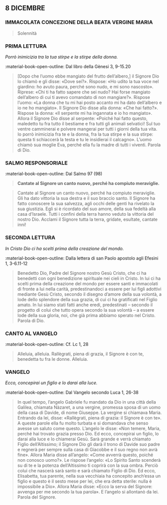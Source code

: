 ## 8 DICEMBRE
> 
### IMMACOLATA CONCEZIONE DELLA BEATA VERGINE MARIA
> 
> Solennità
> 
### PRIMA LETTURA
*Porrò inimicizia tra la tua stirpe e la stirpe della donna.*

:material-book-open-outline: Dal libro della Gènesi
3, 9-15.20

> [Dopo che l’uomo ebbe mangiato del frutto dell’albero,] il Signore Dio lo chiamò e gli disse: «Dove sei?». Rispose: «Ho udito la tua voce nel giardino: ho avuto paura, perché sono nudo, e mi sono nascosto». Riprese: «Chi ti ha fatto sapere che sei nudo? Hai forse mangiato dell’albero di cui ti avevo comandato di non mangiare?». Rispose l’uomo: «La donna che tu mi hai posto accanto mi ha dato dell’albero e io ne ho mangiato». Il Signore Dio disse alla donna: «Che hai fatto?». Rispose la donna: «Il serpente mi ha ingannata e io ho mangiato». Allora il Signore Dio disse al serpente: «Poiché hai fatto questo, maledetto tu fra tutto il bestiame e fra tutti gli animali selvatici! Sul tuo ventre camminerai e polvere mangerai per tutti i giorni della tua vita. Io porrò inimicizia fra te e la donna, fra la tua stirpe e la sua stirpe: questa ti schiaccerà la testa e tu le insidierai il calcagno». L’uomo chiamò sua moglie Eva, perché ella fu la madre di tutti i viventi. Parola di Dio.
> 
### SALMO RESPONSORIALE
:material-book-open-outline: Dal Salmo 97 (98)

>**Cantate al Signore un canto nuovo, perché ha compiuto meraviglie.**

> Cantate al Signore un canto nuovo,
> perché ha compiuto meraviglie.
> Gli ha dato vittoria la sua destra
> e il suo braccio santo.
> Il Signore ha fatto conoscere la sua salvezza,
> agli occhi delle genti ha rivelato la sua giustizia.
> Egli si è ricordato del suo amore,
> della sua fedeltà alla casa d’Israele.
> Tutti i confini della terra hanno veduto
> la vittoria del nostro Dio.
> Acclami il Signore tutta la terra,
> gridate, esultate, cantate inni!
> 
### SECONDA LETTURA
*In Cristo Dio ci ha scelti prima della creazione del mondo.*

:material-book-open-outline: Dalla lettera di san Paolo apostolo agli Efesìni
1, 3-6.11-12

> Benedetto Dio, Padre del Signore nostro Gesù Cristo, che ci ha benedetti con ogni benedizione spirituale nei cieli in Cristo. In lui ci ha scelti prima della creazione del mondo per essere santi e immacolati di fronte a lui nella carità, predestinandoci a essere per lui figli adottivi mediante Gesù Cristo, secondo il disegno d’amore della sua volontà, a lode dello splendore della sua grazia, di cui ci ha gratificati nel Figlio amato. In lui siamo stati fatti anche eredi, predestinati – secondo il progetto di colui che tutto opera secondo la sua volontà – a essere lode della sua gloria, noi, che già prima abbiamo sperato nel Cristo. Parola di Dio.
> 
### CANTO AL VANGELO
:material-book-open-outline: Cf. Lc 1, 28

> Alleluia, alleluia.
> Rallègrati, piena di grazia,
> il Signore è con te,
> benedetta tu fra le donne.
> Alleluia.
> 
### VANGELO
*Ecco, concepirai un figlio e lo darai alla luce.*

:material-book-open-outline: Dal Vangelo secondo Luca
1, 26-38

> In quel tempo, l’angelo Gabriele fu mandato da Dio in una città della Galilea, chiamata Nàzaret, a una vergine, promessa sposa di un uomo della casa di Davide, di nome Giuseppe. La vergine si chiamava Maria. Entrando da lei, disse: «Rallègrati, piena di grazia: il Signore è con te». A queste parole ella fu molto turbata e si domandava che senso avesse un saluto come questo. L’angelo le disse: «Non temere, Maria, perché hai trovato grazia presso Dio. Ed ecco, concepirai un figlio, lo darai alla luce e lo chiamerai Gesù. Sarà grande e verrà chiamato Figlio dell’Altissimo; il Signore Dio gli darà il trono di Davide suo padre e regnerà per sempre sulla casa di Giacobbe e il suo regno non avrà fine». Allora Maria disse all’angelo: «Come avverrà questo, poiché non conosco uomo?». Le rispose l’angelo: «Lo Spirito Santo scenderà su di te e la potenza dell’Altissimo ti coprirà con la sua ombra. Perciò colui che nascerà sarà santo e sarà chiamato Figlio di Dio. Ed ecco, Elisabetta, tua parente, nella sua vecchiaia ha concepito anch’essa un figlio e questo è il sesto mese per lei, che era detta sterile: nulla è impossibile a Dio». Allora Maria disse: «Ecco la serva del Signore: avvenga per me secondo la tua parola». E l’angelo si allontanò da lei. Parola del Signore.
> 